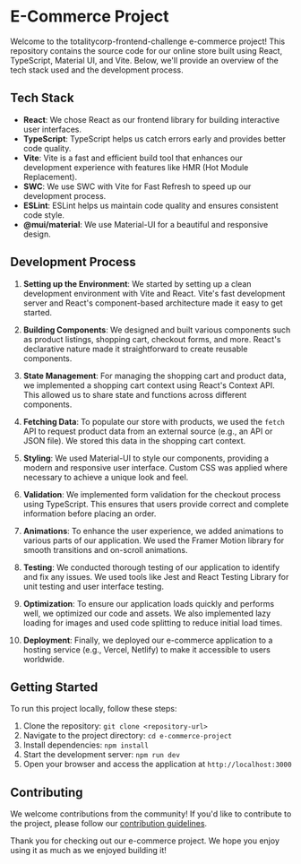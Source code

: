 # E-Commerce Project

Welcome to the totalitycorp-frontend-challenge e-commerce project! This repository contains the source code for our online store built using React, TypeScript, Material UI, and Vite. Below, we'll provide an overview of the tech stack used and the development process.

## Tech Stack

- **React**: We chose React as our frontend library for building interactive user interfaces.
- **TypeScript**: TypeScript helps us catch errors early and provides better code quality.
- **Vite**: Vite is a fast and efficient build tool that enhances our development experience with features like HMR (Hot Module Replacement).
- **SWC**: We use SWC with Vite for Fast Refresh to speed up our development process.
- **ESLint**: ESLint helps us maintain code quality and ensures consistent code style.
- **@mui/material**: We use Material-UI for a beautiful and responsive design.

## Development Process

1. **Setting up the Environment**: We started by setting up a clean development environment with Vite and React. Vite's fast development server and React's component-based architecture made it easy to get started.

2. **Building Components**: We designed and built various components such as product listings, shopping cart, checkout forms, and more. React's declarative nature made it straightforward to create reusable components.

3. **State Management**: For managing the shopping cart and product data, we implemented a shopping cart context using React's Context API. This allowed us to share state and functions across different components.

4. **Fetching Data**: To populate our store with products, we used the `fetch` API to request product data from an external source (e.g., an API or JSON file). We stored this data in the shopping cart context.

5. **Styling**: We used Material-UI to style our components, providing a modern and responsive user interface. Custom CSS was applied where necessary to achieve a unique look and feel.

6. **Validation**: We implemented form validation for the checkout process using TypeScript. This ensures that users provide correct and complete information before placing an order.

7. **Animations**: To enhance the user experience, we added animations to various parts of our application. We used the Framer Motion library for smooth transitions and on-scroll animations.

8. **Testing**: We conducted thorough testing of our application to identify and fix any issues. We used tools like Jest and React Testing Library for unit testing and user interface testing.

9. **Optimization**: To ensure our application loads quickly and performs well, we optimized our code and assets. We also implemented lazy loading for images and used code splitting to reduce initial load times.

10. **Deployment**: Finally, we deployed our e-commerce application to a hosting service (e.g., Vercel, Netlify) to make it accessible to users worldwide.

## Getting Started

To run this project locally, follow these steps:

1. Clone the repository: `git clone <repository-url>`
2. Navigate to the project directory: `cd e-commerce-project`
3. Install dependencies: `npm install`
4. Start the development server: `npm run dev`
5. Open your browser and access the application at `http://localhost:3000`

## Contributing

We welcome contributions from the community! If you'd like to contribute to the project, please follow our [contribution guidelines](CONTRIBUTING.md).

Thank you for checking out our e-commerce project. We hope you enjoy using it as much as we enjoyed building it!
